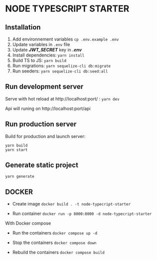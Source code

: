 # NODE TYPESCRIPT STARTER

## Installation

1. Add environnement variables `cp .env.example .env`
2. Update variables in `.env` file
3. Update ***JWT_SECRET*** key in ***.env***
4. Install dependencies: `yarn install`
5. Build TS to JS: `yarn build`
6. Run migrations: `yarn sequelize-cli db:migrate`
7. Run seeders: `yarn sequelize-cli db:seed:all`

## Run development server

Serve with hot reload at http://localhost:port/ : `yarn dev`

Api will runing on  http://localhost:port/api

## Run production server

Build for production and launch server:

```
yarn build
yarn start
```


## Generate static project

`yarn generate`


## DOCKER

- Create image `docker build . -t node-typecript-starter`

- Run container `docker run -p 8000:8000 -d node-typecript-starter`

With Docker compose

- Run the containers `docker compose up -d`

- Stop the containers `docker compose down`

- Rebuild the containers `docker compose build`